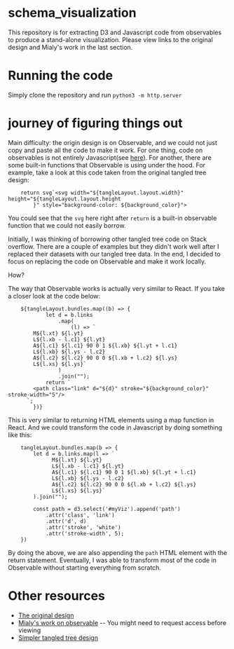 # schema_visualization
This repository is for extracting D3 and Javascript code from observables to produce a stand-alone visualization. Please view links to the original design and Mialy's work in the last section. 

# Running the code

Simply clone the repository and run `python3 -m http.server`

# journey of figuring things out

Main difficulty: the origin design is on Observable, and we could not just copy and paste all the code to make it work. For one thing, code on observables is not entirely Javascript(see [here](https://observablehq.com/@observablehq/observables-not-javascript)). For another, there are some built-in functions that Observable is using under the hood. For example, take a look at this code taken from the original tangled tree design: 

```
    return svg`<svg width="${tangleLayout.layout.width}" height="${tangleLayout.layout.height
        }" style="background-color: ${background_color}">

```

You could see that the `svg` here right after `return` is a built-in observable function that we could not easily borrow. 

Initially, I was thinking of borrowing other tangled tree code on Stack overflow. There are a couple of examples but they didn't work well after I replaced their datasets with our tangled tree data. In the end, I decided to focus on replacing the code on Observable and make it work locally. 


How? 

The way that Observable works is actually very similar to React. If you take a closer look at the code below: 
```
    ${tangleLayout.bundles.map((b) => {
            let d = b.links
                .map(
                    (l) => `
        M${l.xt} ${l.yt}
        L${l.xb - l.c1} ${l.yt}
        A${l.c1} ${l.c1} 90 0 1 ${l.xb} ${l.yt + l.c1}
        L${l.xb} ${l.ys - l.c2}
        A${l.c2} ${l.c2} 90 0 0 ${l.xb + l.c2} ${l.ys}
        L${l.xs} ${l.ys}`
                )
                .join("");
            return `
        <path class="link" d="${d}" stroke="${background_color}" stroke-width="5"/>
      `;
        })}
```

This is very similar to returning HTML elements using a map function in React. And we could transform the code in Javascript by doing something like this: 

```
    tangleLayout.bundles.map(b => {
        let d = b.links.map(l => `
              M${l.xt} ${l.yt}
              L${l.xb - l.c1} ${l.yt}
              A${l.c1} ${l.c1} 90 0 1 ${l.xb} ${l.yt + l.c1}
              L${l.xb} ${l.ys - l.c2}
              A${l.c2} ${l.c2} 90 0 0 ${l.xb + l.c2} ${l.ys}
              L${l.xs} ${l.ys}`
        ).join("");

        const path = d3.select('#myViz').append('path')
            .attr('class', 'link')
            .attr('d', d)
            .attr('stroke', 'white')
            .attr('stroke-width', 5);
    })

```

By doing the above, we are also appending the `path` HTML element with the return statement. Eventually, I was able to transform most of the code in Observable without starting everything from scratch. 



# Other resources
* [The original design](https://observablehq.com/@nitaku/tangled-tree-visualization-ii) 
* [Mialy's work on observable](https://observablehq.com/d/c3fd85acfb34db59) -- You might need to request access before viewing 
* [Simpler tangled tree design](https://observablehq.com/@nettly/tangled-tree-sourcing-facts)


